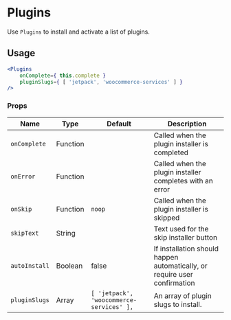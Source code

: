 # Plugins

Use `Plugins` to install and activate a list of plugins.

## Usage

```jsx
<Plugins
	onComplete={ this.complete }
	pluginSlugs={ [ 'jetpack', 'woocommerce-services' ] }
/>
```

### Props

| Name          | Type     | Default                                  | Description                                                               |
| ------------- | -------- | ---------------------------------------- | ------------------------------------------------------------------------- |
| `onComplete`  | Function |                                          | Called when the plugin installer is completed                             |
| `onError`     | Function |                                          | Called when the plugin installer completes with an error                  |
| `onSkip`      | Function | `noop`                                   | Called when the plugin installer is skipped                               |
| `skipText`    | String   |                                          | Text used for the skip installer button                                   |
| `autoInstall` | Boolean  | false                                    | If installation should happen automatically, or require user confirmation |
| `pluginSlugs` | Array    | `[ 'jetpack', 'woocommerce-services' ],` | An array of plugin slugs to install.                                      |
